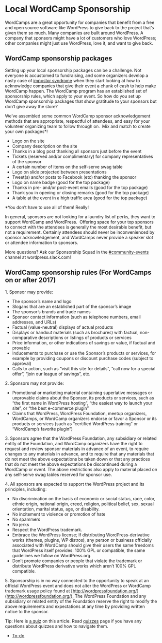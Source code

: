 # Local WordCamp Sponsorship

WordCamps are a great opportunity for companies that benefit from a free and open source software like WordPress to give back to the project that’s given them so much. Many companies are built around WordPress. A company that sponsors might have a lot of customers who love WordPress; other companies might just use WordPress, love it, and want to give back.

## WordCamp sponsorship packages

Setting up your local sponsorship packages can be a challenge. Not everyone is accustomed to fundraising, and some organizers develop a nasty case of [impostor syndrome](https://en.wikipedia.org/wiki/Impostor_syndrome) when they start looking at how to acknowledge companies that give their event a chunk of cash to help make WordCamp happen. The WordCamp program has an established set of sponsorship rules, which apply to your event. So how do you set up WordCamp sponsorship packages that show gratitude to your sponsors but don’t give away the store?

We’ve assembled some common WordCamp sponsor acknowledgement methods that are appropriate, respectful of attendees, and easy for your volunteer organizing team to follow through on.  Mix and match to create your own packages\*!

*   Logo on the site
*   Company description on the site
*   Thanks in a blog post thanking all sponsors just before the event
*   Tickets (reserved and/or complimentary) for company representatives of the sponsor
*   A certain number of items on the self-serve swag table
*   Logo on slide projected between presentations
*   Tweet(s) and/or posts to Facebook (etc) thanking the sponsor
*   Logo on name badge (good for the top package)
*   Thanks in pre- and/or post-event emails (good for the top package)
*   Thank you in opening or closing remarks (good for the top package)
*   A table at the event in a high traffic area (good for the top package)

\*You don’t have to use all of them! Really!

In general, sponsors are not looking for a laundry list of perks, they want to support WordCamp and WordPress.  Offering space for your top sponsors to connect with the attendees is generally the most desirable benefit, but not a requirement. Certainly attendees should never be inconvenienced by sponsor acknowledgement, and WordCamps never provide a speaker slot or attendee information to sponsors.

More questions? Ask our Sponsorship Squad in the [#community-events](https://make.wordpress.org/community/tag/community-events/) channel at wordpress.slack.com!

## WordCamp sponsorship rules (For WordCamps  on or after 2017)

1\. Sponsor may provide:

*   The sponsor’s name and logo
*   Slogans that are an established part of the sponsor’s image
*   The sponsor’s brands and trade names
*   Sponsor contact information (such as telephone numbers, email addresses, and URLs)
*   Factual (value-neutral) displays of actual products
*   Displays or handout materials (such as brochures) with factual, non-comparative descriptions or listings of products or services
*   Price information, or other indications of savings or value, if factual and provable
*   Inducements to purchase or use the Sponsor’s products or services, for example by providing coupons or discount purchase codes (subject to approval)
*   Calls to action, such as “visit this site for details”, “call now for a special offer”, “join our league of savings”, etc.

2\. Sponsors may not provide:

*   Promotional or marketing material containing superlative messages or unprovable claims about the Sponsor, its products or services, such as “the first name in WordPress hosting”, “the easiest way to launch your site”, or “the best e-commerce plugin”
*   Claims that WordPress, WordPress Foundation, meetup organizers, WordCamps, or WordCamp organizers endorse or favor a Sponsor or its products or services (such as “certified WordPress training” or “WordCamp’s favorite plugin”)

3\. Sponsors agree that the WordPress Foundation, any subsidiary or related entity of the Foundation, and WordCamp organizers have the right to request and review sponsor materials in advance of an event, to require changes to any materials in advance, and to require that any materials that do not meet the above expectations be taken down or that any practices that do not meet the above expectations be discontinued during a WordCamp or event. The above restrictions also apply to material placed on any self-serve swag tables reserved for sponsor use.

4\. All sponsors are expected to support the WordPress project and its principles, including:

*   No discrimination on the basis of economic or social status, race, color, ethnic origin, national origin, creed, religion, political belief, sex, sexual orientation, marital status, age, or disability.
*   No incitement to violence or promotion of hate
*   No spammers
*   No jerks
*   Respect the WordPress trademark.
*   Embrace the WordPress license; If distributing WordPress-derivative works (themes, plugins, WP distros), any person or business officially associated with WordCamp should give their users the same freedoms that WordPress itself provides: 100% GPL or compatible, the same guidelines we follow on WordPress.org.
*   Don’t promote companies or people that violate the trademark or distribute WordPress derivative works which aren’t 100% GPL compatible.

5\. Sponsorship is in no way connected to the opportunity to speak at an official WordPress event and does not alter the WordPress or WordCamp trademark usage policy found at [http://wordpressfoundation.org/](http://wordpressfoundation.org/). The WordPress Foundation and any subsidiary or related entity of the Foundation reserve the right to modify the above requirements and expectations at any time by providing written notice to the sponsor.

Tip: Here is [a quiz](https://community-self-training.mystagingwebsite.com/quiz/wordcamp-sponsorship-2/) on this article. Read [quizzes](https://make.wordpress.org/community/handbook/wordcamp-organizer/quizzes/) page if you have any questions about quizzes and how to navigate them.

*   [To-do](# "To-do")